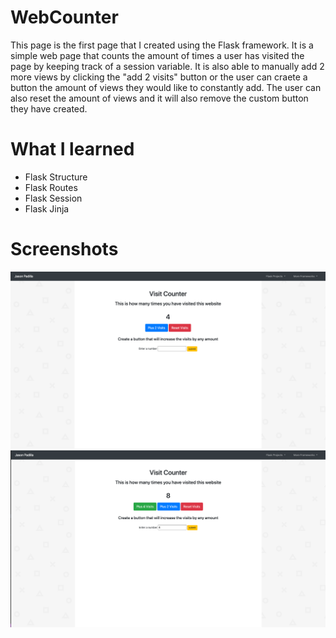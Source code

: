 # WebCounter
This page is the first page that I created using the Flask framework. It is a simple web page that counts the amount of times a user has visited 
the page by keeping track of a session variable. It is also able to manually add 2 more views by clicking the "add 2 visits" button or the user can craete a button
the amount of views they would like to constantly add. The user can also reset the amount of views and it will also remove the custom button they have created.

# What I learned
* Flask Structure
* Flask Routes
* Flask Session
* Flask Jinja
 
# Screenshots
![](static/images/screenshot-1.png)
![](static/images/screenshot-2.png)
